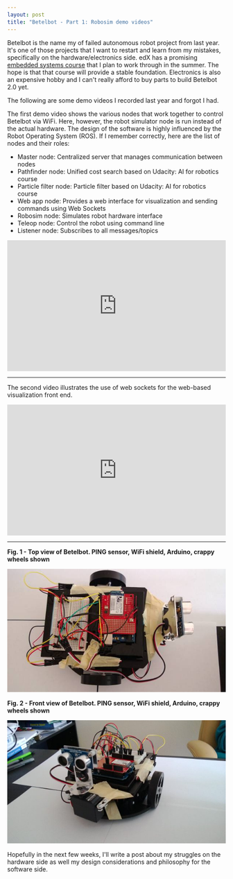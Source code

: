 ```yaml
---
layout: post
title: "Betelbot - Part 1: Robosim demo videos"
---
```


Betelbot is the name my of failed autonomous robot project from last year. It's one of those projects that I want to restart and learn from my mistakes, specifically on the hardware/electronics side. edX has a promising [embedded systems course](https://www.edx.org/course/utaustinx/utaustinx-ut-6-01x-embedded-systems-1172) that I plan to work through in the summer. The hope is that that course will provide a stable foundation. Electronics is also an expensive hobby and I can't really afford to buy parts to build Betelbot 2.0 yet.

The following are some demo videos I recorded last year and forgot I had.


The first demo video shows the various nodes that work together to control Betelbot via WiFi.  Here, however, the robot simulator node is run instead of the actual hardware. The design of the software is highly influenced by the Robot Operating System (ROS). If I remember correctly, here are the list of nodes and their roles:

- Master node: Centralized server that manages communication between nodes
- Pathfinder node: Unified cost search based on Udacity: AI for robotics course
- Particle filter node: Particle filter based on Udacity: AI for robotics course
- Web app node: Provides a web interface for visualization and sending commands using Web Sockets
- Robosim node: Simulates robot hardware interface
- Teleop node: Control the robot using command line
- Listener node: Subscribes to all messages/topics

<div style="padding:60% 0 0 0;position:relative;"><iframe src="https://player.vimeo.com/video/91270479?byline=0&amp;badge=0&amp;autopause=0&amp;player_id=0&amp;app_id=58479" frameborder="0" allow="autoplay; fullscreen; picture-in-picture" style="position:absolute;top:0;left:0;width:100%;height:100%;"></iframe></div><script src="https://player.vimeo.com/api/player.js"></script>

***

The second video illustrates the use of web sockets for the web-based visualization front end.

<div style="padding:60% 0 0 0;position:relative;"><iframe src="https://player.vimeo.com/video/91270481?byline=0&amp;badge=0&amp;autopause=0&amp;player_id=0&amp;app_id=58479" frameborder="0" allow="autoplay; fullscreen; picture-in-picture" style="position:absolute;top:0;left:0;width:100%;height:100%;"></iframe></div><script src="https://player.vimeo.com/api/player.js"></script>

***


**Fig. 1 - Top view of Betelbot. PING sensor, WiFi shield, Arduino, crappy wheels shown**

![Top view of Betelbot](/images/betelbot-top.jpg)


**Fig. 2 - Front view of Betelbot. PING sensor, WiFi shield, Arduino, crappy wheels shown**

![Front view of Betelbot](/images/betelbot-front.jpg)

Hopefully in the next few weeks, I'll write a post about my struggles on the hardware side as well my design considerations and philosophy for the software side.
